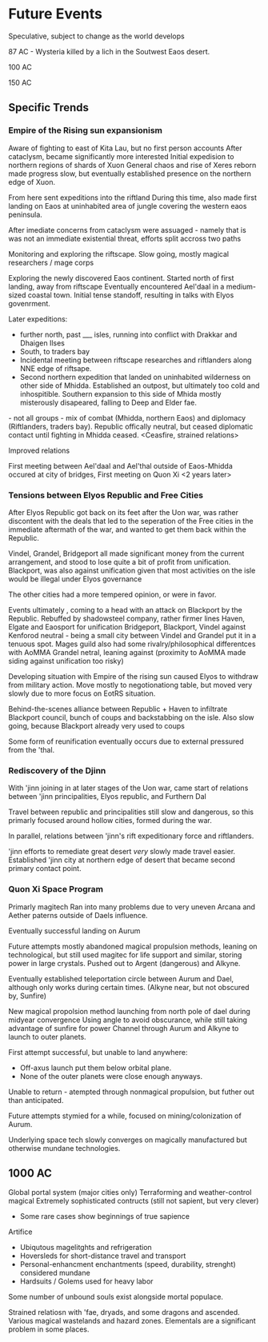 # Future Events

Speculative, subject to change as the world develops




87 AC - Wysteria killed by a lich in the Soutwest Eaos desert.

100 AC

150 AC

## Specific Trends

### Empire of the Rising sun expansionism

Aware of fighting to east of Kita Lau, but no first person accounts
After cataclysm, became significantly more interested
Initial expedision to northern regions of shards of Xuon
General chaos and rise of Xeres reborn made progress slow, but eventually established presence on the northern edge of Xuon.

From here sent expeditions into the riftland
During this time, also made first landing on Eaos at uninhabited area of jungle covering the western eaos peninsula.

After imediate concerns from cataclysm were assuaged - namely that is was not an immediate existential threat, efforts split accross two paths

Monitoring and exploring the riftscape. Slow going, mostly magical researchers / mage corps

Exploring the newly discovered Eaos continent.
Started north of first landing, away from riftscape
Eventually encountered Ael'daal in a medium-sized coastal town.
Initial tense standoff, resulting in talks with Elyos govenrment.

Later expeditions:
 - further north, past ___ isles, running into conflict with Drakkar and Dhaigen Ilses
 - South, to traders bay
 - Incidental meeting between riftscape researches and riftlanders along NNE edge of riftsape.
 - Second northern expedition that landed on uninhabited wilderness on other side of Mhidda. Established an outpost, but ultimately too cold and inhospitible. Southern expansion to this side of Mhida mostly misterously disapeared, falling to Deep and Elder fae. 

<Skirmishes> - not all groups - mix of combat (Mhidda, northern Eaos) and diplomacy (Riftlanders, traders bay). Republic offically neutral, but ceased diplomatic contact until fighting in Mhidda ceased.
<Ceasfire, strained relations>

Improved relations

First meeting between Ael'daal and Ael'thal outside of Eaos-Mhidda occured at city of bridges, <Date>
First meeting on Quon Xi <2 years later>

 
### Tensions between Elyos Republic and Free Cities

After Elyos Republic got back on its feet after the Uon war, was rather discontent with the deals that led to the seperation of the Free cities in the immediate aftermath of the war, 
and wanted to get them back within the Republic.

Vindel, Grandel, Bridgeport all made significant money from the current arrangement, and stood to lose quite a bit of profit from unification.
Blackport, was also against unification given that most activities on the isle would be illegal under Elyos governance

The other cities had a more tempered opinion, or were in favor.

Events ultimately , coming to a head with an attack on Blackport by the Republic.
Rebuffed by shadowsteel company, rather firmer lines
Haven, Elgate and Eaosport for unification
Bridgeport, Blackport, Vindel against
Kenforod neutral - being a small city between Vindel and Grandel put it in a tenuous spot. Mages guild also had some rivalry/philosophical differentces with AoMMA
Grandel netral, leaning against (proximity to AoMMA made siding against unification too risky)

Developing situation with Empire of the rising sun caused Elyos to withdraw from military action.
Move mostly to negotionationg table, but moved very slowly due to more focus on EotRS situation.

Behind-the-scenes alliance between Republic + Haven to infiltrate Blackport council, bunch of coups and backstabbing on the isle.
Also slow going, because Blackport already very used to coups

Some form of reunification eventually occurs due to external pressured from the 'thal.

### Rediscovery of the Djinn

With 'jinn joining in at later stages of the Uon war, came start of relations between 'jinn principalities, Elyos republic, and Furthern Dal

Travel between republic and principalities still slow and dangerous, so this primarly focused around hollow cities, formed during the war.

In parallel, relations between 'jinn's rift expeditionary force and riftlanders.

'jinn efforts to remediate great desert _very_ slowly made travel easier.
Established 'jinn city at northern edge of desert that became second primary contact point.



### Quon Xi Space Program

Primarly magitech
Ran into many problems due to very uneven Arcana and Aether paterns outside of Daels influence.

Eventually successful landing on Aurum

Future attempts mostly abandoned magical propulsion methods, leaning on technological, but still used magitec for life support and similar, storing power in large crystals.
Pushed out to Argent (dangerous) and Alkyne.

Eventually established teleportation circle between Aurum and Dael, although only works during certain times. (Alkyne near, but not obscured by, Sunfire)

New  magical propolsion method
launching from north pole of dael during midyear convergence
Using angle to avoid obscurance, while still taking advantage of sunfire for power
Channel through Aurum and Alkyne to launch to outer planets.

First attempt successful, but unable to land anywhere:
 - Off-axus launch put them below orbital plane.
 - None of the outer planets were close enough anyways.
 
Unable to return - atempted through nonmagical propulsion, but futher out than anticipated.

Future attempts stymied for a while, focused on mining/colonization of Aurum.

Underlying space tech slowly converges on magically manufactured but otherwise mundane technologies.




## 1000 AC

Global portal system (major cities only)
Terraforming and weather-control magical
Extremely sophisticated contructs (still not sapient, but very clever)
 - Some rare cases show beginnings of true sapience
 

Artifice
 - Ubiqutous magelitghts and refrigeration
 - Hoversleds for short-distance travel and transport
 - Personal-enhancment enchantments (speed, durability, strenght) considered mundane
 - Hardsuits / Golems used for heavy labor

Some number of unbound souls exist alongside mortal populace.

Strained relatiosn with 'fae, dryads, and some dragons and ascended.
Various magical wastelands and hazard zones.
Elementals are a significant problem in some places.
